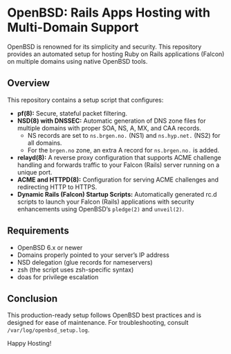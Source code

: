 # OpenBSD: Rails Apps Hosting with Multi-Domain Support

OpenBSD is renowned for its simplicity and security. This repository provides an automated setup for hosting Ruby on Rails applications (Falcon) on multiple domains using native OpenBSD tools.

## Overview

This repository contains a setup script that configures:

- **pf(8):** Secure, stateful packet filtering.
- **NSD(8) with DNSSEC:** Automatic generation of DNS zone files for multiple domains with proper SOA, NS, A, MX, and CAA records.  
  - NS records are set to `ns.brgen.no.` (NS1) and `ns.hyp.net.` (NS2) for all domains.
  - For the `brgen.no` zone, an extra A record for `ns.brgen.no.` is added.
- **relayd(8):** A reverse proxy configuration that supports ACME challenge handling and forwards traffic to your Falcon (Rails) server running on a unique port.
- **ACME and HTTPD(8):** Configuration for serving ACME challenges and redirecting HTTP to HTTPS.
- **Dynamic Rails (Falcon) Startup Scripts:** Automatically generated rc.d scripts to launch your Falcon (Rails) applications with security enhancements using OpenBSD’s `pledge(2)` and `unveil(2)`.

## Requirements

- OpenBSD 6.x or newer
- Domains properly pointed to your server’s IP address
- NSD delegation (glue records for nameservers)
- zsh (the script uses zsh-specific syntax)
- doas for privilege escalation

## Conclusion

This production-ready setup follows OpenBSD best practices and is designed for ease of maintenance. For troubleshooting, consult `/var/log/openbsd_setup.log`.

Happy Hosting!

